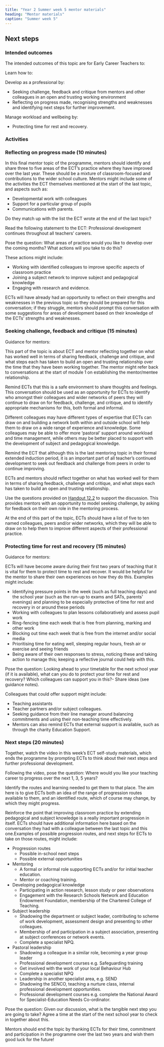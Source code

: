 ```yaml
---
title: "Year 2 Summer week 5 mentor materials"
heading: "Mentor materials"
caption: "Summer week 5"
---
```


## Next steps

### Intended outcomes

The intended outcomes of this topic are for Early Career Teachers to:

Learn how to:

Develop as a professional by:

- Seeking challenge, feedback and critique from mentors and other colleagues in an open and trusting working environment
- Reflecting on progress made, recognising strengths and weaknesses and identifying next steps for further improvement.

Manage workload and wellbeing by:

- Protecting time for rest and recovery.

### Activities

### Reflecting on progress made (10 minutes)

In this final mentor topic of the programme, mentors should identify and share three to five areas of the ECT’s practice where they have improved over the last year. These should be a mixture of classroom-focused and contributions to the wider school culture. Mentors might include some of the activities the ECT themselves mentioned at the start of the last topic, and aspects such as:

- Developmental work with colleagues
- Support for a particular group of pupils
- Communications with parents.

Do they match up with the list the ECT wrote at the end of the last topic?

Read the following statement to the ECT: Professional development continues throughout all teachers’ careers.

Pose the question: What areas of practice would you like to develop over the coming months? What actions will you take to do this?

These actions might include:

- Working with identified colleagues to improve specific aspects of classroom practice
- Joining a subject network to improve subject and pedagogical knowledge
- Engaging with research and evidence.

ECTs will have already had an opportunity to reflect on their strengths and weaknesses in the previous topic so they should be prepared for this conversation; if they struggle, mentors should prompt this conversation with some suggestions for areas of development based on their knowledge of the ECTs’ strengths and weaknesses.

### Seeking challenge, feedback and critique (15 minutes)

Guidance for mentors:

This part of the topic is about ECT and mentor reflecting together on what has worked well in terms of sharing feedback, challenge and critique, and what steps each has taken to build an open and trusting relationship over the time that they have been working together. The mentor might refer back to conversations at the start of module 1 on establishing the mentor/mentee relationship.

Remind ECTs that this is a safe environment to share thoughts and feelings. This conversation should be used as an opportunity for ECTs to identify who amongst their colleagues and wider networks of peers they will continue to draw on for feedback, challenge, and critique, and to identify appropriate mechanisms for this, both formal and informal.

Different colleagues may have different types of expertise that ECTs can draw on and building a network both within and outside school will help them to draw on a wide range of experience and knowledge. Some colleagues may be able to offer more ‘pastoral’ support around workload and time management, while others may be better placed to support with the development of subject and pedagogical knowledge.

Remind the ECT that although this is the last mentoring topic in their formal extended induction period, it is an important part of all teacher’s continued development to seek out feedback and challenge from peers in order to continue improving.

ECTs and mentors should reflect together on what has worked well for them in terms of sharing feedback, challenge and critique, and what steps each has taken to build an open and trusting relationship.

Use the questions provided on [Handout 12.2](/assets/materials/edt-Block-12-mentor-handout-12.2.pdf) to support the discussion. This provides mentors with an opportunity to model seeking challenge, by asking for feedback on their own role in the mentoring process.

At the end of this part of the topic, ECTs should have a list of five to ten named colleagues, peers and/or wider networks, which they will be able to draw on to help them to improve different aspects of their professional practice.

### Protecting time for rest and recovery (15 minutes)

Guidance for mentors:

ECTs will have become aware during their first two years of teaching that it is vital for them to protect time to rest and recover. It would be helpful for the mentor to share their own experiences on how they do this. Examples might include:

- Identifying pressure points in the week (such as full teaching days) and the school year (such as the run-up to exams and SATs, parents’ evenings) and planning to be especially protective of time for rest and recovery in or around these periods
- Working with colleagues to plan lessons collaboratively and assess pupil work
- Ring-fencing time each week that is free from planning, marking and other work
- Blocking out time each week that is free from the internet and/or social media
- Prioritising time for eating well, sleeping regular hours, fresh air or exercise and seeing friends
- Being aware of their own responses to stress, noticing these and taking action to manage this; keeping a reflective journal could help with this.

Pose the question: Looking ahead to your timetable for the next school year (if it is available), what can you do to protect your time for rest and recovery? Which colleagues can support you in this?- Share ideas (see guidance notes).

Colleagues that could offer support might include:

- Teaching assistants
- Teacher partners and/or subject colleagues.
- Seeking guidance from their line manager around balancing commitments and using their non-teaching time effectively.
- Mentors can also remind ECTs that external support is available, such as through the charity Education Support.

### Next steps (20 minutes)

Together, watch the video in this week’s ECT self-study materials, which ends the programme by prompting ECTs to think about their next steps and further professional development.

Following the video, pose the question: Where would you like your teaching career to progress over the next 1, 3, 5 years?

Identify the routes and learning needed to get them to that place. The aim here is to give ECTs both an idea of the range of progression routes available to them, and an identified route, which of course may change, by which they might progress.

Reinforce the point that improving classroom practice by extending pedagogical and subject knowledge is a really important progression in itself. ECTs should have additional information here based on the conversation they had with a colleague between the last topic and this one.Examples of possible progression routes, and next steps for ECTs to take on those routes, might include:

- Progression routes
  - Possible in-school next steps
  - Possible external opportunities
- Mentoring
  - A formal or informal role supporting ECTs and/or for initial teacher education.
  - Mentor or coaching training.
- Developing pedagogical knowledge
  - Participating in action research, lesson study or peer observations
  - Engagement with the Research Schools Network and Education Endowment Foundation, membership of the Chartered College of Teaching.
- Subject leadership
  - Shadowing the department or subject leader, contributing to scheme of work development, assessment design and presenting to other colleagues.
  - Membership of and participation in a subject association, presenting at subject conferences or network events.
  - Complete a specialist NPQ.
- Pastoral leadership
  - Shadowing a colleague in a similar role, becoming a year group leader
  - Professional development courses e.g. Safeguarding training
  - Get involved with the work of your local Behaviour Hub
  - Complete a specialist NPQ
  - Leadership in another specialist area, e.g. SEND
  - Shadowing the SENCO, teaching a nurture class, internal professional development opportunities.
  - Professional development courses e.g. complete the National Award for Specialist-Education Needs Co-ordinator.

Pose the question: Given our discussion, what is the tangible next step you are going to take? Agree a time at the start of the next school year to check in together about this.

Mentors should end the topic by thanking ECTs for their time, commitment and participation in the programme over the last two years and wish them good luck for the future!
